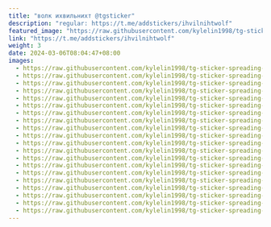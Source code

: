 ```yaml
---
title: "волк ихвильнихт @tgsticker"
description: "regular: https://t.me/addstickers/ihvilnihtwolf"
featured_image: "https://raw.githubusercontent.com/kylelin1998/tg-sticker-spreading-worldwide-images/main/img/6689a9e7-53b8-43af-84cc-dcea43c39a7c.jpg"
link: "https://t.me/addstickers/ihvilnihtwolf"
weight: 3
date: 2024-03-06T08:04:47+08:00
images:
  - https://raw.githubusercontent.com/kylelin1998/tg-sticker-spreading-worldwide-images/main/img/6689a9e7-53b8-43af-84cc-dcea43c39a7c.jpg
  - https://raw.githubusercontent.com/kylelin1998/tg-sticker-spreading-worldwide-images/main/img/73eb5842-a0cc-4f27-b816-c7cde82d17b5.jpg
  - https://raw.githubusercontent.com/kylelin1998/tg-sticker-spreading-worldwide-images/main/img/20143bdd-84d4-4a4e-aaa7-aad9f7cb9c38.jpg
  - https://raw.githubusercontent.com/kylelin1998/tg-sticker-spreading-worldwide-images/main/img/fca28937-0590-4120-a6c6-dd451814917c.jpg
  - https://raw.githubusercontent.com/kylelin1998/tg-sticker-spreading-worldwide-images/main/img/0fc447c7-6da5-4af0-991c-94188dbf51c2.jpg
  - https://raw.githubusercontent.com/kylelin1998/tg-sticker-spreading-worldwide-images/main/img/2067b0d4-ded9-40a9-a7dd-3efdda3acab7.jpg
  - https://raw.githubusercontent.com/kylelin1998/tg-sticker-spreading-worldwide-images/main/img/2052ef57-025e-4a76-a024-a43006b92e0b.jpg
  - https://raw.githubusercontent.com/kylelin1998/tg-sticker-spreading-worldwide-images/main/img/2eed316b-a50b-400f-8e89-a7742a87e236.jpg
  - https://raw.githubusercontent.com/kylelin1998/tg-sticker-spreading-worldwide-images/main/img/f304d95b-a1ad-4e59-9c9d-e08633dee75c.jpg
  - https://raw.githubusercontent.com/kylelin1998/tg-sticker-spreading-worldwide-images/main/img/7f72938c-cc99-4547-bfb1-5958d965bfcd.jpg
  - https://raw.githubusercontent.com/kylelin1998/tg-sticker-spreading-worldwide-images/main/img/3989c6e8-4c7b-4697-a822-5b5caf1e3709.jpg
  - https://raw.githubusercontent.com/kylelin1998/tg-sticker-spreading-worldwide-images/main/img/265e5680-1511-4ed2-a99d-d8722d27625c.jpg
  - https://raw.githubusercontent.com/kylelin1998/tg-sticker-spreading-worldwide-images/main/img/aa9337ca-a52f-4eb4-9784-674f9b039623.jpg
  - https://raw.githubusercontent.com/kylelin1998/tg-sticker-spreading-worldwide-images/main/img/f6da123c-db6a-4666-8437-176dc5c8132c.jpg
  - https://raw.githubusercontent.com/kylelin1998/tg-sticker-spreading-worldwide-images/main/img/186678c6-5170-4ed4-b498-1074cf9d5e2a.jpg
  - https://raw.githubusercontent.com/kylelin1998/tg-sticker-spreading-worldwide-images/main/img/0254432b-29bd-4604-a9f8-abef2f213033.jpg
  - https://raw.githubusercontent.com/kylelin1998/tg-sticker-spreading-worldwide-images/main/img/81a506e3-b017-4a49-82dd-2d1c19f406be.jpg
  - https://raw.githubusercontent.com/kylelin1998/tg-sticker-spreading-worldwide-images/main/img/130f83cc-bdee-4d94-bdf7-0673cd314adc.jpg
  - https://raw.githubusercontent.com/kylelin1998/tg-sticker-spreading-worldwide-images/main/img/cd271b50-22d9-4843-8b79-d8d6b734a827.jpg
  - https://raw.githubusercontent.com/kylelin1998/tg-sticker-spreading-worldwide-images/main/img/0250c777-fbc3-45c8-a8a3-3aabcf628f78.jpg
---
```

